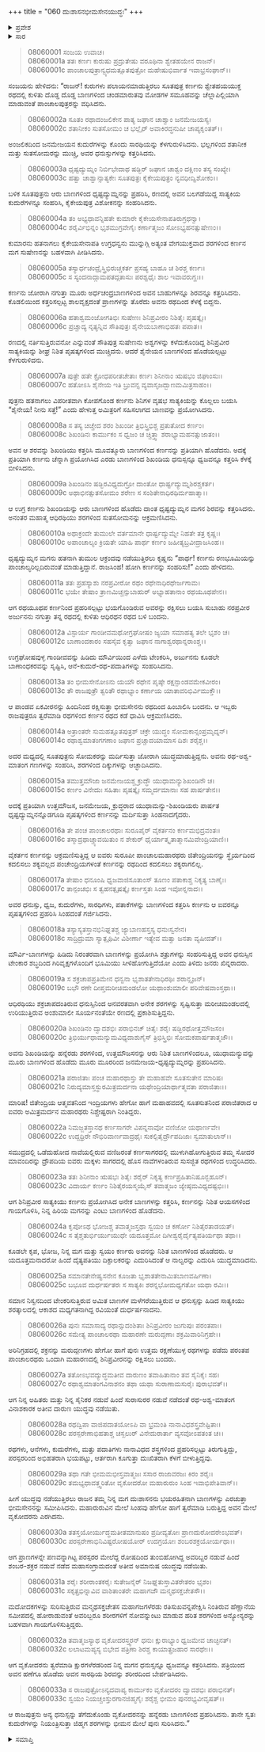 +++
title = "060 ದುಃಶಾಸನಭೀಮಸೇನಯುದ್ಧಃ"
+++

<details><summary>ಪ್ರವೇಶ</summary>


।।   ಓಂ ಓಂ ನಮೋ ನಾರಾಯಣಾಯ।।   ಶ್ರೀ ವೇದವ್ಯಾಸಾಯ ನಮಃ ।।

ಶ್ರೀ ಕೃಷ್ಣದ್ವೈಪಾಯನ ವೇದವ್ಯಾಸ ವಿರಚಿತ  

**ಶ್ರೀ ಮಹಾಭಾರತ**

**ಕರ್ಣ ಪರ್ವ**

**ಕರ್ಣವಧ ಪರ್ವ**

**ಅಧ್ಯಾಯ 60**

</details>

<details><summary>ಸಾರ</summary>

ಕರ್ಣನು ಪಾಂಚಾಲ ಸೇನಾಪ್ರಮುಖರನ್ನು ಸೋಲಿಸಿದುದು (1-22). ಕರ್ಣ-ಸಾತ್ಯಕಿಯರ ಯುದ್ಧ (23-28). ಭೀಮಸೇನ-ದುಃಶಾಸನರ ಯುದ್ಧ (29-33).


</details>



> 08060001 ಸಂಜಯ ಉವಾಚ।   
08060001a ತತಃ ಕರ್ಣಃ ಕುರುಷು ಪ್ರದ್ರುತೇಷು
	ವರೂಥಿನಾ ಶ್ವೇತಹಯೇನ ರಾಜನ್।   
> 08060001c ಪಾಂಚಾಲಪುತ್ರಾನ್ವ್ಯಧಮತ್ಸೂತಪುತ್ರೋ
	ಮಹೇಷುಭಿರ್ವಾತ ಇವಾಭ್ರಸಂಘಾನ್।।   

ಸಂಜಯನು ಹೇಳಿದನು: “ರಾಜನ್! ಕುರುಗಳು ಪಲಾಯನಮಾಡುತ್ತಿರಲು ಸೂತಪುತ್ರ ಕರ್ಣನು ಶ್ವೇತಹಯಯುಕ್ತ ರಥದಲ್ಲಿ ಕುಳಿತು ದೊಡ್ಡ ದೊಡ್ಡ ಬಾಣಗಳಿಂದ ಚಂಡಮಾರುತವು ಮೋಡಗಳ ಸಮೂಹವನ್ನು ಚೆಲ್ಲಾಪಿಲ್ಲಿಯಾಗಿ ಮಾಡುವಂತೆ ಪಾಂಚಾಲಪುತ್ರರನ್ನು ವಧಿಸಿದನು.

> 08060002a ಸೂತಂ ರಥಾದಂಜಲಿಕೇನ ಪಾತ್ಯ
	ಜಘಾನ ಚಾಶ್ವಾಂ ಜನಮೇಜಯಸ್ಯ।   
> 08060002c ಶತಾನೀಕಂ ಸುತಸೋಮಂ ಚ ಭಲ್ಲೈರ್
	ಅವಾಕಿರದ್ಧನುಷೀ ಚಾಪ್ಯಕೃಂತತ್।।   

ಅಂಜಲಿಕದಿಂದ ಜನಮೇಜಯನ ಕುದುರೆಗಳನ್ನು ಕೊಂದು ಸಾರಥಿಯನ್ನು ಕೆಳಗುರುಳಿಸಿದನು. ಭಲ್ಲಗಳಿಂದ ಶತಾನೀಕ ಮತ್ತು ಸುತಸೋಮರನ್ನು ಮುಚ್ಚಿ, ಅವರ ಧನುಸ್ಸುಗಳನ್ನು ಕತ್ತರಿಸಿದನು.

> 08060003a ಧೃಷ್ಟದ್ಯುಮ್ನಂ ನಿರ್ಬಿಭೇದಾಥ ಷಡ್ಭಿರ್
	ಜಘಾನ ಚಾಶ್ವಂ ದಕ್ಷಿಣಂ ತಸ್ಯ ಸಂಖ್ಯೇ।   
> 08060003c ಹತ್ವಾ ಚಾಶ್ವಾನ್ಸಾತ್ಯಕೇಃ ಸೂತಪುತ್ರಃ
	ಕೈಕೇಯಪುತ್ರಂ ನ್ಯವಧೀದ್ವಿಶೋಕಂ।।   

ಬಳಿಕ ಸೂತಪುತ್ರನು ಆರು ಬಾಣಗಳಿಂದ ಧೃಷ್ಟದ್ಯುಮ್ನನನ್ನು ಪ್ರಹರಿಸಿ, ರಣದಲ್ಲಿ ಅವನ ಬಲಗಡೆಯಿದ್ದ ಸಾತ್ಯಕಿಯ ಕುದುರೆಗಳನ್ನೂ ಸಂಹರಿಸಿ, ಕೈಕೇಯಪುತ್ರ ವಿಶೋಕನನ್ನು ಸಂಹರಿಸಿದನು.

> 08060004a ತಂ ಅಭ್ಯಧಾವನ್ನಿಹತೇ ಕುಮಾರೇ
	ಕೈಕೇಯಸೇನಾಪತಿರುಗ್ರಧನ್ವಾ।   
> 08060004c ಶರೈರ್ವಿಭಿನ್ನಂ ಭೃಶಮುಗ್ರವೇಗೈಃ
	ಕರ್ಣಾತ್ಮಜಂ ಸೋಽಭ್ಯಹನತ್ಸುಷೇಣಂ।।   

ಕುಮಾರನು ಹತನಾಗಲು ಕೈಕೇಯಸೇನಾಪತಿ ಉಗ್ರಧನ್ವನು ಮುನ್ನುಗ್ಗಿ ಅತ್ಯಂತ ವೇಗಯುಕ್ತವಾದ ಶರಗಳಿಂದ ಕರ್ಣನ ಮಗ ಸುಷೇಣನನ್ನು ಬಹಳವಾಗಿ ಪೀಡಿಸಿದನು.

> 08060005a ತಸ್ಯಾರ್ಧಚಂದ್ರೈಸ್ತ್ರಿಭಿರುಚ್ಚಕರ್ತ
	ಪ್ರಸಹ್ಯ ಬಾಹೂ ಚ ಶಿರಶ್ಚ ಕರ್ಣಃ।   
> 08060005c ಸ ಸ್ಯಂದನಾದ್ಗಾಮಪತದ್ಗತಾಸುಃ
	ಪರಶ್ವಧೈಃ ಶಾಲ ಇವಾವರುಗ್ಣಃ।।   

ಕರ್ಣನು ಜೋರಾಗಿ ನಗುತ್ತಾ ಮೂರು ಅರ್ಧಚಂದ್ರಬಾಣಗಳಿಂದ ಅವನ ಬಾಹುಗಳನ್ನೂ ಶಿರವನ್ನೂ ಕತ್ತರಿಸಿದನು. ಕೊಡಲಿಯಿಂದ ಕತ್ತರಿಸಲ್ಪಟ್ಟ ಶಾಲವೃಕ್ಷದಂತೆ ಪ್ರಾಣಗಳನ್ನು ತೊರೆದು ಅವನು ರಥದಿಂದ ಕೆಳಕ್ಕೆ ಬಿದ್ದನು.

> 08060006a ಹತಾಶ್ವಮಂಜೋಗತಿಭಿಃ ಸುಷೇಣಃ
	ಶಿನಿಪ್ರವೀರಂ ನಿಶಿತೈಃ ಪೃಷತ್ಕೈಃ।   
> 08060006c ಪ್ರಚ್ಚಾದ್ಯ ನೃತ್ಯನ್ನಿವ ಸೌತಿಪುತ್ರಃ
	ಶೈನೇಯಬಾಣಾಭಿಹತಃ ಪಪಾತ।।   

ರಣದಲ್ಲಿ ನರ್ತಿಸುತ್ತಿರುವನೋ ಎನ್ನುವಂತೆ ಸೌತಿಪುತ್ರ ಸುಷೇಣನು ಅಶ್ವಗಳನ್ನು ಕಳೆದುಕೊಂಡಿದ್ದ ಶಿನಿಪ್ರವೀರ ಸಾತ್ಯಕಿಯನ್ನು ಶೀಘ್ರ ನಿಶಿತ ಪೃಷತ್ಕಗಳಿಂದ ಮುಚ್ಚಿದನು. ಆದರೆ ಶೈನೇಯನ ಬಾಣಗಳಿಂದ ಹೊಡೆಯಲ್ಪಟ್ಟು ಕೆಳಗುರುಳಿದನು.

> 08060007a ಪುತ್ರೇ ಹತೇ ಕ್ರೋಧಪರೀತಚೇತಾಃ
	ಕರ್ಣಃ ಶಿನೀನಾಂ ಋಷಭಂ ಜಿಘಾಂಸುಃ।   
> 08060007c ಹತೋಽಸಿ ಶೈನೇಯ ಇತಿ ಬ್ರುವನ್ಸ
	ವ್ಯವಾಸೃಜದ್ಬಾಣಮಮಿತ್ರಸಾಹಂ।।   

ಪುತ್ರನು ಹತನಾಗಲು ವಿಪರೀತವಾಗಿ ಕೋಪಗೊಂಡ ಕರ್ಣನು ಶಿನಿಗಳ ವೃಷಭ ಸಾತ್ಯಕಿಯನ್ನು ಕೊಲ್ಲಲು ಬಯಸಿ “ಶೈನೇಯ! ನೀನು ಸತ್ತೆ!” ಎಂದು ಹೇಳುತ್ತ ಅಮಿತ್ರರಿಗೆ ಸಹಿಸಲಾಗದ ಬಾಣವನ್ನು ಪ್ರಯೋಗಿಸಿದನು.

> 08060008a ಸ ತಸ್ಯ ಚಿಚ್ಚೇದ ಶರಂ ಶಿಖಂಡೀ
	ತ್ರಿಭಿಸ್ತ್ರಿಭಿಶ್ಚ ಪ್ರತುತೋದ ಕರ್ಣಂ।   
> 08060008c ಶಿಖಂಡಿನಃ ಕಾರ್ಮುಕಂ ಸ ಧ್ವಜಂ ಚ
	ಚ್ಚಿತ್ತ್ವಾ ಶರಾಭ್ಯಾಮಹನತ್ಸುಜಾತಂ।।   

ಅವನ ಆ ಶರವನ್ನು ಶಿಖಂಡಿಯು ಕತ್ತರಿಸಿ ಮೂವತ್ಮೂರು ಬಾಣಗಳಿಂದ ಕರ್ಣನನ್ನು ಪ್ರತಿಯಾಗಿ ಹೊಡೆದನು. ಅದಕ್ಕೆ ಪ್ರತಿಯಾಗಿ ಕರ್ಣನು ಚೆನ್ನಾಗಿ ಪ್ರಯೋಗಿಸಿದ ಎರಡು ಬಾಣಗಳಿಂದ ಶಿಖಂಡಿಯ ಧನುಸ್ಸನ್ನೂ ಧ್ವಜವನ್ನೂ ಕತ್ತರಿಸಿ ಕೆಳಕ್ಕೆ ಬೀಳಿಸಿದನು.

> 08060009a ಶಿಖಂಡಿನಂ ಷಡ್ಭಿರವಿಧ್ಯದುಗ್ರೋ
	ದಾಂತೋ ಧಾರ್ಷ್ಟದ್ಯುಮ್ನಶಿರಶ್ಚಕರ್ತ।   
> 08060009c ಅಥಾಭಿನತ್ಸುತಸೋಮಂ ಶರೇಣ
	ಸ ಸಂಶಿತೇನಾಧಿರಥಿರ್ಮಹಾತ್ಮಾ।।   

ಆ ಉಗ್ರ ಕರ್ಣನು ಶಿಖಂಡಿಯನ್ನು ಆರು ಬಾಣಗಳಿಂದ ಹೊಡೆದು ದಾಂತ ಧೃಷ್ಟದ್ಯುಮ್ನನ ಮಗನ ಶಿರವನ್ನು ಕತ್ತರಿಸಿದನು. ಅನಂತರ ಮಹಾತ್ಮ ಆಧಿರಥಿಯು ಶರಗಳಿಂದ ಸುತಸೋಮನನ್ನು ಆಕ್ರಮಣಿಸಿದನು.

> 08060010a ಅಥಾಕ್ರಂದೇ ತುಮುಲೇ ವರ್ತಮಾನೇ
	ಧಾರ್ಷ್ಟದ್ಯುಮ್ನೇ ನಿಹತೇ ತತ್ರ ಕೃಷ್ಣಃ।   
> 08060010c ಅಪಾಂಚಾಲ್ಯಂ ಕ್ರಿಯತೇ ಯಾಹಿ ಪಾರ್ಥ
	ಕರ್ಣಂ ಜಹೀತ್ಯಬ್ರವೀದ್ರಾಜಸಿಂಹ।।   

ಧೃಷ್ಟದ್ಯುಮ್ನನ ಮಗನು ಹತನಾಗಿ ತುಮುಲ ಆಕ್ರಂದವು ನಡೆಯುತ್ತಿರಲು ಕೃಷ್ಣನು “ಪಾರ್ಥ! ಕರ್ಣನು ರಣಭೂಮಿಯನ್ನು ಪಾಂಚಾಲ್ಯರಿಲ್ಲದಿರುವಂತೆ ಮಾಡುತ್ತಿದ್ದಾನೆ. ರಾಜಸಿಂಹ! ಹೋಗಿ ಕರ್ಣನನ್ನು ಸಂಹರಿಸು!” ಎಂದು ಹೇಳಿದನು.

> 08060011a ತತಃ ಪ್ರಹಸ್ಯಾಶು ನರಪ್ರವೀರೋ
	ರಥಂ ರಥೇನಾಧಿರಥೇರ್ಜಗಾಮ।   
> 08060011c ಭಯೇ ತೇಷಾಂ ತ್ರಾಣಮಿಚ್ಚನ್ಸುಬಾಹುರ್
	ಅಭ್ಯಾಹತಾನಾಂ ರಥಯೂಥಪೇನ।।   

ಆಗ ರಥಯೂಥಪ ಕರ್ಣನಿಂದ ಪ್ರಹರಿಸಲ್ಪಟ್ಟು ಭಯಗೊಂಡಿರುವ ಅವರನ್ನು ರಕ್ಷಿಸಲು ಬಯಸಿ ಸುಬಾಹು ನರಪ್ರವೀರ ಅರ್ಜುನನು ನಗುತ್ತಾ ತನ್ನ ರಥದಲ್ಲಿ ಕುಳಿತು ಆಧಿರಥನ ರಥದ ಬಳಿ ಬಂದನು.

> 08060012a ವಿಸ್ಫಾರ್ಯ ಗಾಂಡೀವಮಥೋಗ್ರಘೋಷಂ
	ಜ್ಯಯಾ ಸಮಾಹತ್ಯ ತಲೇ ಭೃಶಂ ಚ।   
> 08060012c ಬಾಣಾಂದಕಾರಂ ಸಹಸೈವ ಕೃತ್ವಾ
	ಜಘಾನ ನಾಗಾಶ್ವರಥಾನ್ನರಾಂಶ್ಚ।।   

ಉಗ್ರಘೋಷವುಳ್ಳ ಗಾಂಡೀವವನ್ನು ಹಿಡಿದು ಮೌರ್ವಿಯಿಂದ ಎಳೆದು ಟೇಂಕರಿಸಿ, ಅರ್ಜುನನು ಕೂಡಲೇ ಬಾಣಾಂಧಕರವನ್ನು ಸೃಷ್ಟಿಸಿ, ಆನೆ-ಕುದುರೆ-ರಥ-ಪದಾತಿಗಳನ್ನು ಸಂಹರಿಸಿದನು.

> 08060013a ತಂ ಭೀಮಸೇನೋಽನು ಯಯೌ ರಥೇನ
	ಪೃಷ್ಠೇ ರಕ್ಷನ್ಪಾಂಡವಮೇಕವೀರಂ।   
> 08060013c ತೌ ರಾಜಪುತ್ರೌ ತ್ವರಿತೌ ರಥಾಭ್ಯಾಂ
	ಕರ್ಣಾಯ ಯಾತಾವರಿಭಿರ್ವಿಮುಕ್ತೌ।।   

ಆ ಪಾಂಡವ ಏಕವೀರನನ್ನು ಹಿಂದಿನಿಂದ ರಕ್ಷಿಸುತ್ತಾ ಭೀಮಸೇನನು ರಥದಿಂದ ಹಿಂಬಾಲಿಸಿ ಬಂದನು. ಆ ಇಬ್ಬರು ರಾಜಪುತ್ರರೂ ತ್ವರೆಮಾಡಿ ರಥಗಳಿಂದ ಕರ್ಣನ ರಥದ ಕಡೆ ಧಾವಿಸಿ ಆಕ್ರಮಣಿಸಿದರು.

> 08060014a ಅತ್ರಾಂತರೇ ಸುಮಹತ್ಸೂತಪುತ್ರಶ್
	ಚಕ್ರೇ ಯುದ್ಧಂ ಸೋಮಕಾನ್ಸಂಪ್ರಮೃದ್ನನ್।   
> 08060014c ರಥಾಶ್ವಮಾತಂಗಗಣಾಂ ಜಘಾನ
	ಪ್ರಚ್ಚಾದಯಾಮಾಸ ದಿಶಃ ಶರೈಶ್ಚ।।  

ಅದರ ಮಧ್ಯದಲ್ಲಿ ಸೂತಪುತ್ರನು ಸೋಮಕರನ್ನು ಮರ್ದಿಸುತ್ತಾ ಜೋರಾಗಿ ಯುದ್ಧಮಾಡುತ್ತಿದ್ದನು. ಅವನು ರಥ-ಅಶ್ವ-ಮಾತಂಗ ಗಣಗಳನ್ನು ಸಂಹರಿಸಿ, ಶರಗಳಿಂದ ದಿಕ್ಕುಗಳನ್ನು ಆಚ್ಛಾದಿಸಿದನು.

> 08060015a ತಮುತ್ತಮೌಜಾ ಜನಮೇಜಯಶ್ಚ
	ಕ್ರುದ್ಧೌ ಯುಧಾಮನ್ಯುಶಿಖಂಡಿನೌ ಚ।   
> 08060015c ಕರ್ಣಂ ವಿನೇದುಃ ಸಹಿತಾಃ ಪೃಷತ್ಕೈಃ
	ಸಮ್ಮರ್ದಮಾನಾಃ ಸಹ ಪಾರ್ಷತೇನ।।   

ಅದಕ್ಕೆ ಪ್ರತಿಯಾಗಿ ಉತ್ತಮೌಜಸ, ಜನಮೇಜಯ, ಕ್ರುದ್ಧರಾದ ಯುಧಾಮನ್ಯು-ಶಿಖಂಡಿಯರು ಪಾರ್ಷತ ಧೃಷ್ಟದ್ಯುಮ್ನನನ್ನೊಡಗೂಡಿ ಪೃಷತ್ಕಗಳಿಂದ ಕರ್ಣನನ್ನು ಮರ್ದಿಸುತ್ತಾ ಸಿಂಹನಾದಗೈದರು.

> 08060016a ತೇ ಪಂಚ ಪಾಂಚಾಲರಥಾಃ ಸುರೂಪೈರ್
	ವೈಕರ್ತನಂ ಕರ್ಣಮಭಿದ್ರವಂತಃ।   
> 08060016c ತಸ್ಮಾದ್ರಥಾಚ್ಚ್ಯಾವಯಿತುಂ ನ ಶೇಕುರ್
	ಧೈರ್ಯಾತ್ಕೃತಾತ್ಮಾನಮಿವೇಂದ್ರಿಯಾಣಿ।।   

ವೈಕರ್ತನ ಕರ್ಣನನ್ನು ಆಕ್ರಮಣಿಸುತ್ತಿದ್ದ ಆ ಐವರು ಸುರೂಪೀ ಪಾಂಚಾಲಮಹಾರಥರು ಜಿತೇಂದ್ರಿಯನನ್ನು ಸ್ಥೈರ್ಯದಿಂದ ಕದಲಿಸಲು ಶಕ್ಯವಲ್ಲದ ಪಂಚೇಂದ್ರಿಯಗಳಂತೆ ಕರ್ಣನನ್ನು ರಥದಿಂದ ಕದಲಿಸಲು ಶಕ್ಯರಾಗಲಿಲ್ಲ.

> 08060017a ತೇಷಾಂ ಧನೂಂಷಿ ಧ್ವಜವಾಜಿಸೂತಾಂಸ್
	ತೂಣಂ ಪತಾಕಾಶ್ಚ ನಿಕೃತ್ಯ ಬಾಣೈಃ।   
> 08060017c ತಾನ್ಪಂಚಭಿಃ ಸ ತ್ವಹನತ್ಪೃಷತ್ಕೈಃ
	ಕರ್ಣಸ್ತತಃ ಸಿಂಹ ಇವೋನ್ನನಾದ।।   

ಅವರ ಧನುಸ್ಸು, ಧ್ವಜ, ಕುದುರೆಗಳು, ಸಾರಥಿಗಳು, ಪತಾಕೆಗಳನ್ನು ಬಾಣಗಳಿಂದ ಕತ್ತರಿಸಿ ಕರ್ಣನು ಆ ಐವರನ್ನೂ ಪೃಷತ್ಕಗಳಿಂದ ಪ್ರಹರಿಸಿ ಸಿಂಹದಂತೆ ಗರ್ಜಿಸಿದನು.

> 08060018a ತಸ್ಯಾಸ್ಯತಸ್ತಾನಭಿನಿಘ್ನತಶ್ಚ
	ಜ್ಯಾಬಾಣಹಸ್ತಸ್ಯ ಧನುಃಸ್ವನೇನ।   
> 08060018c ಸಾದ್ರಿದ್ರುಮಾ ಸ್ಯಾತ್ಪೃಥಿವೀ ವಿಶೀರ್ಣಾ
	ಇತ್ಯೇವ ಮತ್ವಾ ಜನತಾ ವ್ಯಷೀದತ್।।   

ಮೌರ್ವಿ-ಬಾಣಗಳನ್ನು ಹಿಡಿದು ನಿರಂತರವಾಗಿ ಬಾಣಗಳನ್ನು ಪ್ರಯೋಗಿಸಿ ಶತ್ರುಗಳನ್ನು ಸಂಹರಿಸುತ್ತಿದ್ದ ಅವನ ಧನುಸ್ಸಿನ ಟೇಂಕಾರ ಶಬ್ಧದಿಂದ ಗಿರಿವೃಕ್ಷಗಳೊಂದಿಗೆ ಭೂಮಿಯು ಸೀಳಿಹೋಗುತ್ತಿದೆಯೋ ಎಂದು ತಿಳಿದು ಜನರು ಖಿನ್ನರಾದರು.

> 08060019a ಸ ಶಕ್ರಚಾಪಪ್ರತಿಮೇನ ಧನ್ವನಾ
	ಭೃಶಾತತೇನಾಧಿರಥಿಃ ಶರಾನ್ಸೃಜನ್।   
> 08060019c ಬಭೌ ರಣೇ ದೀಪ್ತಮರೀಚಿಮಂಡಲೋ
	ಯಥಾಂಶುಮಾಲೀ ಪರಿವೇಷವಾಂಸ್ತಥಾ।।   

ಆಧಿರಥಿಯು ಶಕ್ರಚಾಪದಂತಿರುವ ಧನುಸ್ಸಿನಿಂದ ಅನವರತವಾಗಿ ಅನೇಕ ಶರಗಳನ್ನು ಸೃಷ್ಟಿಸುತ್ತಾ ಮರೀಚಿಮಂಡಲದಲ್ಲಿ ಉರಿಯುತ್ತಿರುವ ಅಂಶುಮಾಲೀ ಸೂರ್ಯನಂತೆಯೇ ರಣದಲ್ಲಿ ಪ್ರಕಾಶಿಸುತ್ತಿದ್ದನು.

> 08060020a ಶಿಖಂಡಿನಂ ದ್ವಾದಶಭಿಃ ಪರಾಭಿನಚ್
	ಚಿತೈಃ ಶರೈಃ ಷಡ್ಭಿರಥೋತ್ತಮೌಜಸಂ।   
> 08060020c ತ್ರಿಭಿರ್ಯುಧಾಮನ್ಯುಮವಿಧ್ಯದಾಶುಗೈಸ್
	ತ್ರಿಭಿಸ್ತ್ರಿಭಿಃ ಸೋಮಕಪಾರ್ಷತಾತ್ಮಜೌ।।   

ಅವನು ಶಿಖಂಡಿಯನ್ನು ಹನ್ನೆರಡು ಶರಗಳಿಂದ, ಉತ್ತಮೌಜಸನನ್ನು ಆರು ನಿಶಿತ ಬಾಣಗಳಿಂದಲೂ, ಯುಧಾಮನ್ಯುವನ್ನು ಮೂರು ಬಾಣಗಳಿಂದ ಹೊಡೆದು ಮೂರು ಮೂರರಿಂದ ಜನಮೇಜಯ-ಧೃಷ್ಟದ್ಯುಮ್ನರನ್ನು ಪ್ರಹರಿಸಿದನು.

> 08060021a ಪರಾಜಿತಾಃ ಪಂಚ ಮಹಾರಥಾಸ್ತು ತೇ
	ಮಹಾಹವೇ ಸೂತಸುತೇನ ಮಾರಿಷ।   
> 08060021c ನಿರುದ್ಯಮಾಸ್ತಸ್ಥುರಮಿತ್ರಮರ್ದನಾ
	ಯಥೇಂದ್ರಿಯಾರ್ಥಾತ್ಮವತಾ ಪರಾಜಿತಾಃ।।   

ಮಾರಿಷ! ಜಿತೇಂದ್ರಿಯ ಆತ್ಮವತನಿಂದ ಇಂದ್ರಿಯಗಳು ಹೇಗೋ ಹಾಗೆ ಮಹಾಹವದಲ್ಲಿ ಸೂತಸುತನಿಂದ ಪರಾಜಿತರಾದ ಆ ಐವರು ಅಮಿತ್ರಮರ್ದನ ಮಹಾರಥರು ನಿಶ್ಚೇಷ್ಟರಾಗಿ ನಿಂತಿದ್ದರು.

> 08060022a ನಿಮಜ್ಜತಸ್ತಾನಥ ಕರ್ಣಸಾಗರೇ
	ವಿಪನ್ನನಾವೋ ವಣಿಜೋ ಯಥಾರ್ಣವೇ।   
> 08060022c ಉದ್ದಧ್ರಿರೇ ನೌಭಿರಿವಾರ್ಣವಾದ್ರಥೈಃ
	ಸುಕಲ್ಪಿತೈರ್ದ್ರೌಪದಿಜಾಃ ಸ್ವಮಾತುಲಾನ್।।   

ಸಮುದ್ರದಲ್ಲಿ ಒಡೆದುಹೋದ ನಾವೆಯಲ್ಲಿರುವ ವಣಿಜರಂತೆ ಕರ್ಣಸಾಗರದಲ್ಲಿ ಮುಳುಗಿಹೋಗುತ್ತಿರುವ ತಮ್ಮ ಸೋದರ ಮಾವಂದಿರನ್ನು ದ್ರೌಪದಿಯ ಐವರು ಮಕ್ಕಳು ಸಾಗರದಲ್ಲಿ ಹೊಸ ನಾವೆಗಳಂತಿರುವ ಸುಸಜ್ಜಿತ ರಥಗಳಿಂದ ಉದ್ಧರಿಸಿದರು.

> 08060023a ತತಃ ಶಿನೀನಾಂ ಋಷಭಃ ಶಿತೈಃ ಶರೈರ್
	ನಿಕೃತ್ಯ ಕರ್ಣಪ್ರಹಿತಾನಿಷೂನ್ಬಹೂನ್।   
> 08060023c ವಿದಾರ್ಯ ಕರ್ಣಂ ನಿಶಿತೈರಯಸ್ಮಯೈಸ್
	ತವಾತ್ಮಜಂ ಜ್ಯೇಷ್ಠಮವಿಧ್ಯದಷ್ಟಭಿಃ।।   

ಆಗ ಶಿನಿಪ್ರವೀರ ಸಾತ್ಯಕಿಯು ಕರ್ಣನು ಪ್ರಯೋಗಿಸಿದ ಅನೇಕ ಬಾಣಗಳನ್ನು ಕತ್ತರಿಸಿ, ಕರ್ಣನನ್ನು ನಿಶಿತ ಆಯಸಗಳಿಂದ ಗಾಯಗೊಳಿಸಿ, ನಿನ್ನ ಹಿರಿಯ ಮಗನನ್ನು ಎಂಟು ಬಾಣಗಳಿಂದ ಹೊಡೆದನು.

> 08060024a ಕೃಪೋಽಥ ಭೋಜಶ್ಚ ತವಾತ್ಮಜಸ್ತಥಾ
	ಸ್ವಯಂ ಚ ಕರ್ಣೋ ನಿಶಿತೈರತಾಡಯತ್।   
> 08060024c ಸ ತೈಶ್ಚತುರ್ಭಿರ್ಯುಯುಧೇ ಯದೂತ್ತಮೋ
	ದಿಗೀಶ್ವರೈರ್ದೈತ್ಯಪತಿರ್ಯಥಾ ತಥಾ।।   

ಕೂಡಲೇ ಕೃಪ, ಭೋಜ, ನಿನ್ನ ಮಗ ಮತ್ತು ಸ್ವಯಂ ಕರ್ಣರು ಅವನನ್ನು ನಿಶಿತ ಬಾಣಗಳಿಂದ ಹೊಡೆದರು. ಆ ಯದೂತ್ತಮನಾದರೋ ಹಿಂದೆ ದೈತ್ಯಪತಿಯು ದಿಕ್ಪಾಲಕರನ್ನು ಎದುರಿಸಿದಂತೆ ಆ ನಾಲ್ವರನ್ನು ಎದುರಿಸಿ ಯುದ್ಧಮಾಡಿದನು.

> 08060025a ಸಮಾನತೇನೇಷ್ವಸನೇನ ಕೂಜತಾ
	ಭೃಶಾತತೇನಾಮಿತಬಾಣವರ್ಷಿಣಾ।   
> 08060025c ಬಭೂವ ದುರ್ಧರ್ಷತರಃ ಸ ಸಾತ್ಯಕಿಃ
	ಶರನ್ನಭೋಮಧ್ಯಗತೋ ಯಥಾ ರವಿಃ।।   

ಸಮಾನ ನಿಸ್ವನದಿಂದ ಟೇಂಕರಿಸುತ್ತಿರುವ ಅಮಿತ ಬಾಣಗಳ ಮಳೆಗರೆಯುತ್ತಿರುವ ಆ ಧನುಸ್ಸನ್ನು ಹಿಡಿದ ಸಾತ್ಯಕಿಯು ಶರತ್ಕಾಲದಲ್ಲಿ ಆಕಾಶದ ಮಧ್ಯಗತನಾಗಿದ್ದ ರವಿಯಂತೆ ದುರ್ಧರ್ಷನಾದನು.

> 08060026a ಪುನಃ ಸಮಾಸಾದ್ಯ ರಥಾನ್ಸುದಂಶಿತಾಃ
	ಶಿನಿಪ್ರವೀರಂ ಜುಗುಪುಃ ಪರಂತಪಾಃ।   
> 08060026c ಸಮೇತ್ಯ ಪಾಂಚಾಲರಥಾ ಮಹಾರಣೇ
	ಮರುದ್ಗಣಾಃ ಶಕ್ರಮಿವಾರಿನಿಗ್ರಹೇ।।  

ಅರಿನಿಗ್ರಹದಲ್ಲಿ ಶಕ್ರನನ್ನು ಮರುದ್ಗಣಗಳು ಹೇಗೋ ಹಾಗೆ ಪುನಃ ಉತ್ತಮ ರಕ್ಷಣೆಯುಳ್ಳ ರಥಗಳನ್ನು ಪಡೆದು ಪರಂತಪ ಪಾಂಚಾಲರಥರು ಒಂದಾಗಿ ಮಹಾರಣದಲ್ಲಿ ಶಿನಿಪ್ರವೀರನನ್ನು ರಕ್ಷಿಸಲು ಬಂದರು.

> 08060027a ತತೋಽಭವದ್ಯುದ್ಧಮತೀವ ದಾರುಣಂ
	ತವಾಹಿತಾನಾಂ ತವ ಸೈನಿಕೈಃ ಸಹ।   
> 08060027c ರಥಾಶ್ವಮಾತಂಗವಿನಾಶನಂ ತಥಾ
	ಯಥಾ ಸುರಾಣಾಮಸುರೈಃ ಪುರಾಭವತ್।।   

ಆಗ ನಿನ್ನ ಅಹಿತರು ಮತ್ತು ನಿನ್ನ ಸೈನಿಕರ ನಡುವೆ ಹಿಂದೆ ಸುರಾಸುರರ ನಡುವೆ ನಡೆದಂತೆ ರಥ-ಅಶ್ವ-ಮಾತಂಗ ವಿನಾಶಕಾರಕ ಅತೀವ ದಾರುಣ ಯುದ್ಧವು ನಡೆಯಿತು.

> 08060028a ರಥದ್ವಿಪಾ ವಾಜಿಪದಾತಯೋಽಪಿ ವಾ
	ಭ್ರಮಂತಿ ನಾನಾವಿಧಶಸ್ತ್ರವೇಷ್ಟಿತಾಃ।   
> 08060028c ಪರಸ್ಪರೇಣಾಭಿಹತಾಶ್ಚ ಚಸ್ಖಲುರ್
	ವಿನೇದುರಾರ್ತಾ ವ್ಯಸವೋಽಪತಂತ ಚ।।   

ರಥಗಳು, ಆನೆಗಳು, ಕುದುರೆಗಳು, ಮತ್ತು ಪದಾತಿಗಳು ನಾನಾವಿಧದ ಶಸ್ತ್ರಗಳಿಂದ ಪ್ರಹರಿಸಲ್ಪಟ್ಟು ತಿರುಗುತ್ತಿದ್ದು, ಪರಸ್ಪರರಿಂದ ಅಭಿಹತರಾಗಿ ಭಯಪಟ್ಟು, ಆರ್ತರಾಗಿ ಕೂಗುತ್ತಾ ದುಃಖಿತರಾಗಿ ಕೆಳಗೆ ಬೀಳುತ್ತಿದ್ದವು.

> 08060029a ತಥಾ ಗತೇ ಭೀಮಮಭೀಸ್ತವಾತ್ಮಜಃ
	ಸಸಾರ ರಾಜಾವರಜಃ ಕಿರಂ ಶರೈಃ।   
> 08060029c ತಮಭ್ಯಧಾವತ್ತ್ವರಿತೋ ವೃಕೋದರೋ
	ಮಹಾರುರುಂ ಸಿಂಹ ಇವಾಭಿಪೇತಿವಾನ್।।   

ಹೀಗೆ ಯುದ್ಧವು ನಡೆಯುತ್ತಿರಲು ರಾಜನ ತಮ್ಮ ನಿನ್ನ ಮಗ ದುಃಶಾಸನನು ಭಯರಹಿತನಾಗಿ ಬಾಣಗಳನ್ನು ಎರಚುತ್ತಾ ಭೀಮಸೇನನನ್ನು ಸಮೀಪಿಸಿದನು. ಮಹಾರುರುವಿನ ಮೇಲೆ ಸಿಂಹವು ಹೇಗೋ ಹಾಗೆ ತ್ವರೆಮಾಡಿ ಬರುತ್ತಿದ್ದ ಅವನ ಮೇಲೆ ವೃಕೋದರನು ಎರಗಿದನು.

> 08060030a ತತಸ್ತಯೋರ್ಯುದ್ಧಮತೀತಮಾನುಷಂ
	ಪ್ರದೀವ್ಯತೋಃ ಪ್ರಾಣದುರೋದರೇಽಭವತ್।   
> 08060030c ಪರಸ್ಪರೇಣಾಭಿನಿವಿಷ್ಟರೋಷಯೋರ್
	ಉದಗ್ರಯೋಃ ಶಂಬರಶಕ್ರಯೋರ್ಯಥಾ।।   

ಆಗ ಪ್ರಾಣಗಳನ್ನೇ ಪಣವನ್ನಾಗಿಟ್ಟ ಪರಸ್ಪರರ ಮೇಲೆದ್ದ ರೋಷದಿಂದ ತುಂಬಿಹೋಗಿದ್ದ ಅವರಿಬ್ಬರ ನಡುವೆ ಹಿಂದೆ ಶಂಬರ-ಶಕ್ರರ ನಡುವೆ ನಡೆದ ಮಹಾಸಂಗ್ರಾಮದಂತೆ ಅತೀವ ಅಮಾನುಷ ಯುದ್ಧವು ನಡೆಯಿತು.

> 08060031a ಶರೈಃ ಶರೀರಾಂತಕರೈಃ ಸುತೇಜನೈರ್
	ನಿಜಘ್ನತುಸ್ತಾವಿತರೇತರಂ ಭೃಶಂ।   
> 08060031c ಸಕೃತ್ಪ್ರಭಿನ್ನಾವಿವ ವಾಶಿತಾಂತರೇ
	ಮಹಾಗಜೌ ಮನ್ಮಥಸಕ್ತಚೇತಸೌ।।   

ಮದೋದಕಗಳನ್ನು ಸುರಿಸುತ್ತಿರುವ ಮನ್ಮಥಸಕ್ತಚೇತಸ ಮಹಾಗಜಗಳೆರಡು ರತಿಸುಖವನ್ನಪೇಕ್ಷಿಸಿ ನಿಂತಿರುವ ಹೆಣ್ಣಾನೆಯ ಸಮೀಪದಲ್ಲಿ ಹೋರಾಡುವಂತೆ ಅವರಿಬ್ಬರೂ ಶರೀರಗಳಿಗೆ ನೋವನ್ನುಂಟು ಮಾಡುವ ಹರಿತ ಶರಗಳಿಂದ ಅನ್ಯೋನ್ಯರನ್ನು ಬಹಳವಾಗಿ ಗಾಯಗೊಳಿಸುತ್ತಿದ್ದರು.

> 08060032a ತವಾತ್ಮಜಸ್ಯಾಥ ವೃಕೋದರಸ್ತ್ವರನ್
	ಧನುಃ ಕ್ಷುರಾಭ್ಯಾಂ ಧ್ವಜಮೇವ ಚಾಚ್ಛಿನತ್।   
> 08060032c ಲಲಾಟಮಪ್ಯಸ್ಯ ಬಿಭೇದ ಪತ್ರಿಣಾ
	ಶಿರಶ್ಚ ಕಾಯಾತ್ಪ್ರಜಹಾರ ಸಾರಥೇಃ।।   

ಆಗ ವೃಕೋದರನು ತ್ವರೆಮಾಡಿ ಕ್ಷುರಗಳೆರಡರಿಂದ ನಿನ್ನ ಮಗನ ಧನುಸ್ಸನ್ನೂ ಧ್ವಜವನ್ನೂ ಕತ್ತರಿಸಿದನು. ಪತ್ರಿಯಿಂದ ಅವನ ಹಣೆಗೂ ಹೊಡೆದು ಅವನ ಸಾರಥಿಯ ಶಿರವನ್ನು ಶರೀರದಿಂದ ಬೇರ್ಪಡಿಸಿದನು.

> 08060033a ಸ ರಾಜಪುತ್ರೋಽನ್ಯದವಾಪ್ಯ ಕಾರ್ಮುಕಂ
	ವೃಕೋದರಂ ದ್ವಾದಶಭಿಃ ಪರಾಭಿನತ್।   
> 08060033c ಸ್ವಯಂ ನಿಯಚ್ಚಂಸ್ತುರಗಾನಜಿಹ್ಮಗೈಃ
	ಶರೈಶ್ಚ ಭೀಮಂ ಪುನರಭ್ಯವೀವೃಷತ್।।   

ಆ ರಾಜಪುತ್ರನು ಅನ್ಯ ಧನುಸ್ಸನ್ನು ತೆಗೆದುಕೊಂಡು ವೃಕೋದರನನ್ನು ಹನ್ನೆರಡು ಬಾಣಗಳಿಂದ ಪ್ರಹರಿಸಿದನು. ತಾನೇ ಸ್ವತಃ ಕುದುರೆಗಳನ್ನು ನಿಯಂತ್ರಿಸುತ್ತಾ ಜಿಹ್ಮಗ ಶರಗಳನ್ನು ಭೀಮನ ಮೇಲೆ ಪುನಃ ಸುರಿಸಿದನು.”


<details><summary>ಸಮಾಪ್ತಿ</summary>

ಇತಿ ಶ್ರೀ ಮಹಾಭಾರತೇ ಕರ್ಣಪರ್ವಣಿ ದುಃಶಾಸನಭೀಮಸೇನಯುದ್ಧೇ ಷಷ್ಠಿತಮೋಽಧ್ಯಾಯಃ।।  
ಇದು ಶ್ರೀ ಮಹಾಭಾರತದಲ್ಲಿ ಕರ್ಣಪರ್ವದಲ್ಲಿ ದುಃಶಾಸನಭೀಮಸೇನಯುದ್ಧ ಎನ್ನುವ ಅರವತ್ತನೇ ಅಧ್ಯಾಯವು.

</details>
